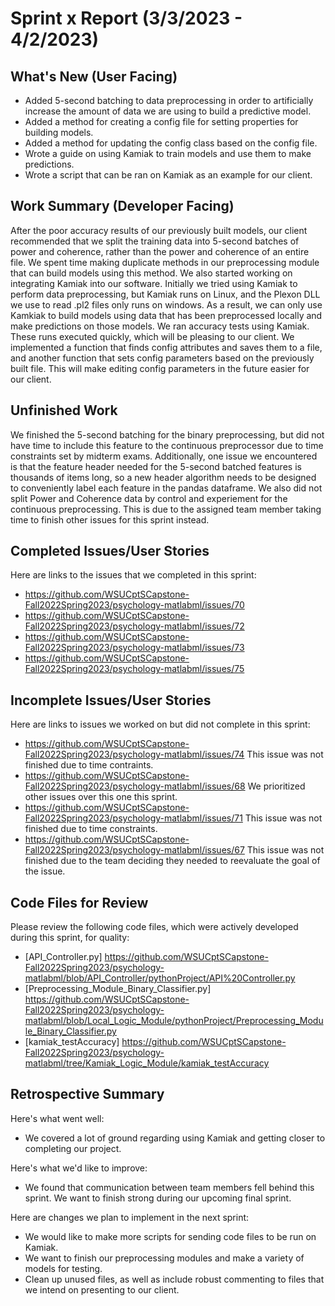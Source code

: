 # Sprint x Report (3/3/2023 - 4/2/2023)

## What's New (User Facing)
 * Added 5-second batching to data preprocessing in order to artificially increase the amount of data we are using to build a predictive model.
 * Added a method for creating a config file for setting properties for building models.
 * Added a method for updating the config class based on the config file.
 * Wrote a guide on using Kamiak to train models and use them to make predictions.
 * Wrote a script that can be ran on Kamiak as an example for our client.

## Work Summary (Developer Facing)
After the poor accuracy results of our previously built models, our client recommended that we split the training data into 5-second batches of power and coherence, 
rather than the power and coherence of an entire file.
We spent time making duplicate methods in our preprocessing module that can build models using this method. 
We also started working on integrating Kamiak into our software. Initially we tried using Kamiak to perform data preprocessing,
but Kamiak runs on Linux, and the Plexon DLL we use to read .pl2 files only runs on windows. 
As a result, we can only use Kamkiak to build models using data that has been preprocessed locally and make predictions on those models.
We ran accuracy tests using Kamiak. These runs executed quickly, which will be pleasing to our client.
We implemented a function that finds config attributes and saves them to a file, and another function that sets config parameters based on the previously built file. This will make editing config parameters in the future easier for our client.

## Unfinished Work
We finished the 5-second batching for the binary preprocessing, but did not have time to include this feature to the continuous preprocessor due to time constraints set by midterm exams.
Additionally, one issue we encountered is that the feature header needed for the 5-second batched features is thousands of items long, so a new header algorithm needs to be designed to conveniently label each feature in the pandas dataframe.
We also did not split Power and Coherence data by control and experiement for the continuous preprocessing. This is due to the assigned team member taking time to finish other issues for this sprint instead.

## Completed Issues/User Stories
Here are links to the issues that we completed in this sprint:

 * https://github.com/WSUCptSCapstone-Fall2022Spring2023/psychology-matlabml/issues/70
 * https://github.com/WSUCptSCapstone-Fall2022Spring2023/psychology-matlabml/issues/72
 * https://github.com/WSUCptSCapstone-Fall2022Spring2023/psychology-matlabml/issues/73
 * https://github.com/WSUCptSCapstone-Fall2022Spring2023/psychology-matlabml/issues/75
 
 ## Incomplete Issues/User Stories
 Here are links to issues we worked on but did not complete in this sprint:
 
 * https://github.com/WSUCptSCapstone-Fall2022Spring2023/psychology-matlabml/issues/74 This issue was not finished due to time contraints.
 * https://github.com/WSUCptSCapstone-Fall2022Spring2023/psychology-matlabml/issues/68 We prioritized other issues over this one this sprint.
 * https://github.com/WSUCptSCapstone-Fall2022Spring2023/psychology-matlabml/issues/71 This issue was not finished due to time constraints.
 * https://github.com/WSUCptSCapstone-Fall2022Spring2023/psychology-matlabml/issues/67 This issue was not finished due to the team deciding they needed to reevaluate the goal of the issue.

## Code Files for Review
Please review the following code files, which were actively developed during this sprint, for quality:
 * [API_Controller.py] https://github.com/WSUCptSCapstone-Fall2022Spring2023/psychology-matlabml/blob/API_Controller/pythonProject/API%20Controller.py
 * [Preprocessing_Module_Binary_Classifier.py] https://github.com/WSUCptSCapstone-Fall2022Spring2023/psychology-matlabml/blob/Local_Logic_Module/pythonProject/Preprocessing_Module_Binary_Classifier.py
 * [kamiak_testAccuracy] https://github.com/WSUCptSCapstone-Fall2022Spring2023/psychology-matlabml/tree/Kamiak_Logic_Module/kamiak_testAccuracy
 
## Retrospective Summary
Here's what went well:
  * We covered a lot of ground regarding using Kamiak and getting closer to completing our project.
 
Here's what we'd like to improve:
   * We found that communication between team members fell behind this sprint. We want to finish strong during our upcoming final sprint.
  
Here are changes we plan to implement in the next sprint:
   * We would like to make more scripts for sending code files to be run on Kamiak.
   * We want to finish our preprocessing modules and make a variety of models for testing.
   * Clean up unused files, as well as include robust commenting to files that we intend on presenting to our client.
